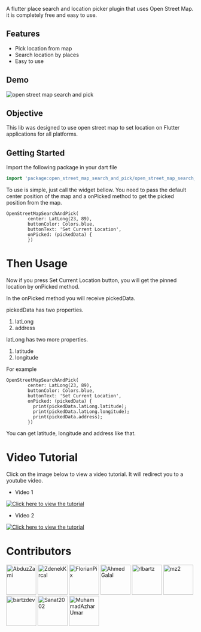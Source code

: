 A flutter place search and location picker plugin that uses Open Street Map.
it is completely free and easy to use.

## Features

* Pick location from map
* Search location by places
* Easy to use




## Demo
![open street map search and pick](https://user-images.githubusercontent.com/69592754/179368498-fe392cdb-c321-46e8-ac4d-6b816e0a3758.png)


<!-- ## Help Maintenance

I've been maintaining quite many repos these days and burning out slowly. If you could help me cheer up, buying me a cup of coffee will make my life really happy and get much energy out of it.

<a href="https://www.buymeacoffee.com/RtrHv1C" target="_blank"><img src="https://www.buymeacoffee.com/assets/img/custom_images/purple_img.png" alt="Buy Me A Coffee" style="height: auto !important;width: auto !important;" ></a> -->

## Objective
This lib was designed to use open street map to set location on Flutter applications for all platforms.

## Getting Started


Import the following package in your dart file

```dart
import 'package:open_street_map_search_and_pick/open_street_map_search_and_pick.dart';
```

To use is simple, just call the widget bellow. You need to pass the default center position of the map and a onPicked method to get the picked position from the map.

    OpenStreetMapSearchAndPick(
            center: LatLong(23, 89),
            buttonColor: Colors.blue,
            buttonText: 'Set Current Location',
            onPicked: (pickedData) {
            })

# Then Usage

Now if you press Set Current Location button, you will get the pinned location by onPicked method.

In the onPicked method you will receive pickedData.

pickedData has two properties.

1. latLong
2. address

latLong has two more properties.

1. latitude
2. longitude

For example

    OpenStreetMapSearchAndPick(
            center: LatLong(23, 89),
            buttonColor: Colors.blue,
            buttonText: 'Set Current Location',
            onPicked: (pickedData) {
              print(pickedData.latLong.latitude);
              print(pickedData.latLong.longitude);
              print(pickedData.address);
            })

You can get latitude, longitude and address like that.

# Video Tutorial
Click on the image below to view a video tutorial. It will redirect you to a youtube video.
* Video 1

[![Click here to view the tutorial](https://img.youtube.com/vi/VHDlC8wC9FI/0.jpg)](https://www.youtube.com/watch?v=VHDlC8wC9FI)

* Video 2

[![Click here to view the tutorial](https://img.youtube.com/vi/kZRrH3UlxeU/0.jpg)](https://www.youtube.com/watch?v=kZRrH3UlxeU)


# Contributors

<a href="https://github.com/AbduzZami"><img src="https://avatars.githubusercontent.com/u/69592754?v=4" title="AbduzZami" width="80" height="80"></a>
<a href="https://github.com/ZdenekKrcal"><img src="https://avatars.githubusercontent.com/u/51366376?v=4" title="ZdenekKrcal" width="80" height="80"></a>
<a href="https://github.com/FlorianPix"><img src="https://avatars.githubusercontent.com/u/34790464?v=4" title="FlorianPix" width="80" height="80"></a>
<a href="https://github.com/A7MeDG0L0L"><img src="https://avatars.githubusercontent.com/u/33913003?v=4" title="Ahmed Galal" width="80" height="80"></a>
<a href="https://github.com/rlbartz"><img src="https://avatars.githubusercontent.com/u/2353852?v=4" title="rlbartz" width="80" height="80"></a>
<a href="https://github.com/mz2"><img src="https://avatars.githubusercontent.com/u/71363?v=4" title="mz2" width="80" height="80"></a>
<a href="https://github.com/bartzdev"><img src="https://avatars.githubusercontent.com/u/69410101?v=4" title="bartzdev" width="80" height="80"></a>
<a href="https://github.com/Sanat2002"><img src="https://avatars.githubusercontent.com/u/76841209?v=4" title="Sanat2002" width="80" height="80"></a>
<a href="https://github.com/MuhammadAzharUmar"><img src="https://avatars.githubusercontent.com/u/83802823?v=4" title="MuhammadAzharUmar" width="80" height="80"></a>

